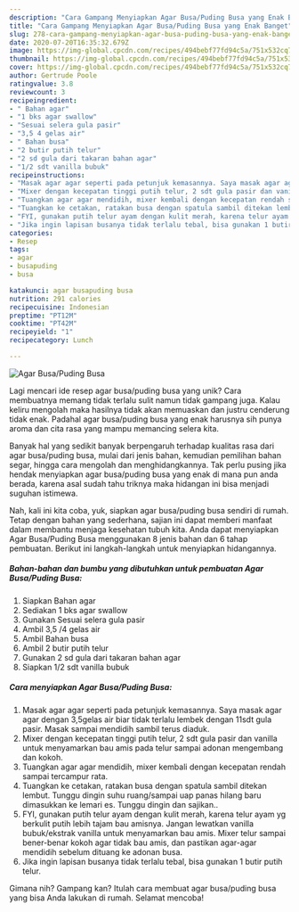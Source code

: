 ```yaml
---
description: "Cara Gampang Menyiapkan Agar Busa/Puding Busa yang Enak Banget"
title: "Cara Gampang Menyiapkan Agar Busa/Puding Busa yang Enak Banget"
slug: 278-cara-gampang-menyiapkan-agar-busa-puding-busa-yang-enak-banget
date: 2020-07-20T16:35:32.679Z
image: https://img-global.cpcdn.com/recipes/494bebf77fd94c5a/751x532cq70/agar-busapuding-busa-foto-resep-utama.jpg
thumbnail: https://img-global.cpcdn.com/recipes/494bebf77fd94c5a/751x532cq70/agar-busapuding-busa-foto-resep-utama.jpg
cover: https://img-global.cpcdn.com/recipes/494bebf77fd94c5a/751x532cq70/agar-busapuding-busa-foto-resep-utama.jpg
author: Gertrude Poole
ratingvalue: 3.8
reviewcount: 3
recipeingredient:
- " Bahan agar"
- "1 bks agar swallow"
- "Sesuai selera gula pasir"
- "3,5 4 gelas air"
- " Bahan busa"
- "2 butir putih telur"
- "2 sd gula dari takaran bahan agar"
- "1/2 sdt vanilla bubuk"
recipeinstructions:
- "Masak agar agar seperti pada petunjuk kemasannya. Saya masak agar agar dengan 3,5gelas air biar tidak terlalu lembek dengan 11sdt gula pasir. Masak sampai mendidih sambil terus diaduk."
- "Mixer dengan kecepatan tinggi putih telur, 2 sdt gula pasir dan vanilla untuk menyamarkan bau amis pada telur sampai adonan mengembang dan kokoh."
- "Tuangkan agar agar mendidih, mixer kembali dengan kecepatan rendah sampai tercampur rata."
- "Tuangkan ke cetakan, ratakan busa dengan spatula sambil ditekan lembut. Tunggu dingin suhu ruang/sampai uap panas hilang baru dimasukkan ke lemari es. Tunggu dingin dan sajikan.."
- "FYI, gunakan putih telur ayam dengan kulit merah, karena telur ayam yg berkulit putih lebih tajam bau amisnya. Jangan lewatkan vanilla bubuk/ekstrak vanilla untuk menyamarkan bau amis. Mixer telur sampai bener-benar kokoh agar tidak bau amis, dan pastikan agar-agar mendidih sebelum dituang ke adonan busa."
- "Jika ingin lapisan busanya tidak terlalu tebal, bisa gunakan 1 butir putih telur."
categories:
- Resep
tags:
- agar
- busapuding
- busa

katakunci: agar busapuding busa 
nutrition: 291 calories
recipecuisine: Indonesian
preptime: "PT12M"
cooktime: "PT42M"
recipeyield: "1"
recipecategory: Lunch

---
```



![Agar Busa/Puding Busa](https://img-global.cpcdn.com/recipes/494bebf77fd94c5a/751x532cq70/agar-busapuding-busa-foto-resep-utama.jpg)

Lagi mencari ide resep agar busa/puding busa yang unik? Cara membuatnya memang tidak terlalu sulit namun tidak gampang juga. Kalau keliru mengolah maka hasilnya tidak akan memuaskan dan justru cenderung tidak enak. Padahal agar busa/puding busa yang enak harusnya sih punya aroma dan cita rasa yang mampu memancing selera kita.

Banyak hal yang sedikit banyak berpengaruh terhadap kualitas rasa dari agar busa/puding busa, mulai dari jenis bahan, kemudian pemilihan bahan segar, hingga cara mengolah dan menghidangkannya. Tak perlu pusing jika hendak menyiapkan agar busa/puding busa yang enak di mana pun anda berada, karena asal sudah tahu triknya maka hidangan ini bisa menjadi suguhan istimewa.




Nah, kali ini kita coba, yuk, siapkan agar busa/puding busa sendiri di rumah. Tetap dengan bahan yang sederhana, sajian ini dapat memberi manfaat dalam membantu menjaga kesehatan tubuh kita. Anda dapat menyiapkan Agar Busa/Puding Busa menggunakan 8 jenis bahan dan 6 tahap pembuatan. Berikut ini langkah-langkah untuk menyiapkan hidangannya.

<!--inarticleads1-->

##### Bahan-bahan dan bumbu yang dibutuhkan untuk pembuatan Agar Busa/Puding Busa:

1. Siapkan  Bahan agar
1. Sediakan 1 bks agar swallow
1. Gunakan Sesuai selera gula pasir
1. Ambil 3,5 /4 gelas air
1. Ambil  Bahan busa
1. Ambil 2 butir putih telur
1. Gunakan 2 sd gula dari takaran bahan agar
1. Siapkan 1/2 sdt vanilla bubuk




<!--inarticleads2-->

##### Cara menyiapkan Agar Busa/Puding Busa:

1. Masak agar agar seperti pada petunjuk kemasannya. Saya masak agar agar dengan 3,5gelas air biar tidak terlalu lembek dengan 11sdt gula pasir. Masak sampai mendidih sambil terus diaduk.
1. Mixer dengan kecepatan tinggi putih telur, 2 sdt gula pasir dan vanilla untuk menyamarkan bau amis pada telur sampai adonan mengembang dan kokoh.
1. Tuangkan agar agar mendidih, mixer kembali dengan kecepatan rendah sampai tercampur rata.
1. Tuangkan ke cetakan, ratakan busa dengan spatula sambil ditekan lembut. Tunggu dingin suhu ruang/sampai uap panas hilang baru dimasukkan ke lemari es. Tunggu dingin dan sajikan..
1. FYI, gunakan putih telur ayam dengan kulit merah, karena telur ayam yg berkulit putih lebih tajam bau amisnya. Jangan lewatkan vanilla bubuk/ekstrak vanilla untuk menyamarkan bau amis. Mixer telur sampai bener-benar kokoh agar tidak bau amis, dan pastikan agar-agar mendidih sebelum dituang ke adonan busa.
1. Jika ingin lapisan busanya tidak terlalu tebal, bisa gunakan 1 butir putih telur.




Gimana nih? Gampang kan? Itulah cara membuat agar busa/puding busa yang bisa Anda lakukan di rumah. Selamat mencoba!
